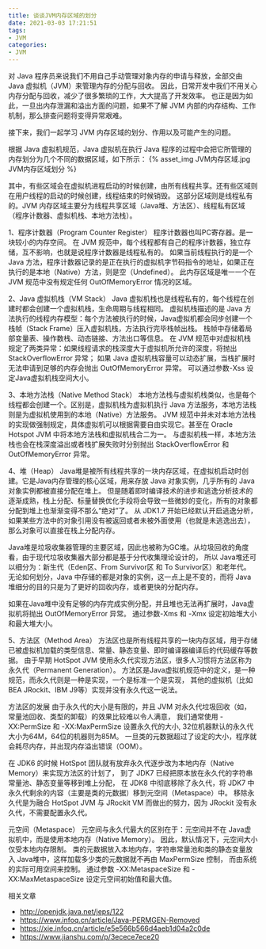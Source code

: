 ```yaml
---
title: 谈谈JVM内存区域的划分
date: 2021-03-03 17:21:51
tags:
- JVM
categories:
- JVM
---
```

对 Java 程序员来说我们不用自己手动管理对象内存的申请与释放，全部交由 Java 虚拟机（JVM）来管理内存的分配与回收。
因此，日常开发中我们不用关心内存分配与回收，减少了很多繁琐的工作，大大提高了开发效率。
也正是因为如此，一旦出内存泄漏和溢出方面的问题，如果不了解 JVM 内部的内存结构、工作机制，那么排查问题将变得异常艰难。

接下来，我们一起学习 JVM 内存区域的划分、作用以及可能产生的问题。

根据 Java 虚拟机规范，Java 虚拟机在执行 Java 程序的过程中会把它所管理的内存划分为几个不同的数据区域，如下所示：
{% asset_img JVM内存区域.jpg JVM内存区域划分 %}


其中，有些区域会在虚拟机进程启动的时候创建，由所有线程共享。还有些区域则在用户线程的启动的时候创建，线程结束的时候销毁。
这部分区域则是线程私有的。JVM 内存区域主要分为线程共享区域（Java堆、方法区）、线程私有区域（程序计数器、虚拟机栈、本地方法栈）。

<!-- more -->

1、程序计数器（Program Counter Register）
程序计数器也叫PC寄存器。是一块较小的内存空间。
在 JVM 规范中，每个线程都有自己的程序计数器，独立存储，互不影响，也就是说程序计数器是线程私有的。
如果当前线程执行的是一个 Java 方法，程序计数器记录的是正在执行的虚拟机字节码指令的地址，如果正在执行的是本地（Native）方法，则是空（Undefined）。
此内存区域是唯一一个在 JVM 规范中没有规定任何 OutOfMemoryError 情况的区域。

2、Java 虚拟机栈（VM Stack）
Java 虚拟机栈也是线程私有的，每个线程在创建时都会创建一个虚拟机栈，生命周期与线程相同。
虚拟机栈描述的是 Java 方法执行的线程内存模型：每个方法被执行的时候，Java虚拟机都会同步创建一个栈帧（Stack Frame）压入虚拟机栈，方法执行完毕栈帧出栈。
栈帧中存储着局部变量表、操作数栈、动态链接、方法出口等信息。
在 JVM 规范中对虚拟机栈规定了两类异常：如果线程请求的栈深度大于虚拟机所允许的深度，将抛出 StackOverflowError 异常；
如果 Java 虚拟机栈容量可以动态扩展，当栈扩展时无法申请到足够的内存会抛出 OutOfMemoryError 异常。
可以通过参数-Xss 设定Java虚拟机栈空间大小。

3、本地方法栈（Native Method Stack）
本地方法栈与虚拟机栈类似，也是每个线程都会创建一个。区别是，虚拟机栈为虚拟机执行 Java 方法服务，本地方法栈则是为虚拟机使用到的本地（Native）方法服务。
JVM 规范中并未对本地方法栈的实现做强制规定，具体虚拟机可以根据需要自由实现它。甚至在 Oracle Hotspot JVM 中将本地方法栈和虚拟机栈合二为一。
与虚拟机栈一样，本地方法栈也会在栈深度溢出或者栈扩展失败时分别抛出 StackOverflowError 和 OutOfMemoryError 异常。

4、堆（Heap）
Java堆是被所有线程共享的一块内存区域，在虚拟机启动时创建。它是Java内存管理的核心区域，用来存放 Java 对象实例，几乎所有的 Java 对象实例都被直接分配在堆上。
但是随着即时编译技术的进步和逃逸分析技术的逐渐成熟，栈上分配、标量替换优化手段将会导致一些微妙的变化，所有的对象都分配到堆上也渐渐变得不那么“绝对”了。
从 JDK1.7 开始已经默认开启逃逸分析，如果某些方法中的对象引用没有被返回或者未被外面使用（也就是未逃逸出去），那么对象可以直接在栈上分配内存。

Java堆是垃圾收集器管理的主要区域，因此也被称为GC堆。从垃圾回收的角度看，由于现代垃圾收集器大部分都是基于分代收集理论设计的，
所以 Java堆还可以细分为：新生代（Eden区、From Survivor区 和 To Survivor区）和老年代。
无论如何划分，Java 中存储的都是对象的实例，这一点上是不变的，而将 Java堆细分的目的只是为了更好的回收内存，或者更快的分配内存。

如果在Java堆中没有足够的内存完成实例分配，并且堆也无法再扩展时，Java虚拟机将抛出 OutOfMemoryError 异常。
通过参数-Xms 和 -Xmx 设定初始堆大小和最大堆大小。

5、方法区（Method Area）
方法区也是所有线程共享的一块内存区域，用于存储已被虚拟机加载的类型信息、常量、静态变量、即时编译器编译后的代码缓存等数据。
由于早期 HotSpot JVM 使用永久代实现方法区，很多人习惯将方法区称为永久代（Permanent Generation）。
方法区是Java虚拟机规范中的定义，是一种规范，而永久代则是一种是实现，一个是标准一个是实现，
其他的虚拟机（比如 BEA JRockit、IBM J9等）实现并没有永久代这一说法。

方法区的发展
由于永久代的大小是有限的，并且 JVM 对永久代垃圾回收（如，常量池回收、类型的卸载）的效果比较难以令人满意，
我们通常使用 -XX:PermSize 和 -XX:MaxPermSize 设置永久代的大小, 32位机器默认的永久代大小为64M，64位的机器则为85M。
一旦类的元数据超过了设定的大小，程序就会耗尽内存，并出现内存溢出错误（OOM）。

在 JDK6 的时候 HotSpot 团队就有放弃永久代逐步改为本地内存（Native Memory）来实现方法区的计划了，
到了 JDK7 已经把原本放在永久代的字符串常量池、静态变量等移到堆上分配，
在 JDK8 中彻底移除了永久代，将 JDK7 中永久代剩余的内容（主要是类的元数据）移到元空间（Metaspace）中。
移除永久代是为融合 HotSpot JVM 与 JRockit VM 而做出的努力，因为 JRockit 没有永久代，不需要配置永久代。

元空间（Metaspace）
元空间与永久代最大的区别在于：元空间并不在 Java虚拟机中，而是使用本地内存（Native Memory）。
因此，默认情况下，元空间大小仅受本地内存限制。
类的元数据放入本地内存，字符串常量池和类的静态变量放入 Java堆中，这样加载多少类的元数据就不再由 MaxPermSize 控制，
而由系统的实际可用空间来控制。
通过参数 -XX:MetaspaceSize 和 -XX:MaxMetaspaceSize 设定元空间初始值和最大值。


相关文章
- http://openjdk.java.net/jeps/122
- https://www.infoq.cn/article/Java-PERMGEN-Removed
- https://xie.infoq.cn/article/e5e566b566d4aeb1d04a2c0de
- https://www.jianshu.com/p/3ecece7ece20





















